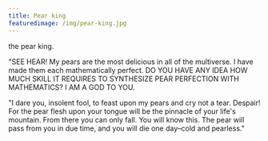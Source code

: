 ```yaml
---
title: Pear king
featuredimage: /img/pear-king.jpg
---
```

the pear king.

"SEE HEAR! My pears are the most delicious in all of the multiverse. I have made them each mathematically perfect.  DO YOU HAVE ANY IDEA HOW MUCH SKILL IT REQUIRES TO SYNTHESIZE PEAR PERFECTION WITH MATHEMATICS? I AM A GOD TO YOU.

"I dare you, insolent fool, to feast upon my pears and cry not a tear. Despair! For the pear flesh upon your tongue will be the pinnacle of your life's mountain.  From there you can only fall.  You will know this. The pear will pass from you in due time, and you will die one day–cold and pearless."
